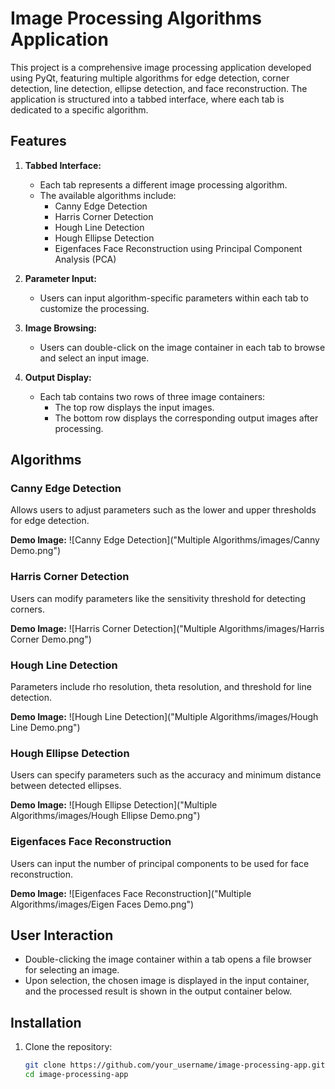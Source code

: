 # Image Processing Algorithms Application

This project is a comprehensive image processing application developed using PyQt, featuring multiple algorithms for edge detection, corner detection, line detection, ellipse detection, and face reconstruction. The application is structured into a tabbed interface, where each tab is dedicated to a specific algorithm.

## Features

1. **Tabbed Interface:**
   - Each tab represents a different image processing algorithm.
   - The available algorithms include:
     - Canny Edge Detection
     - Harris Corner Detection
     - Hough Line Detection
     - Hough Ellipse Detection
     - Eigenfaces Face Reconstruction using Principal Component Analysis (PCA)

2. **Parameter Input:**
   - Users can input algorithm-specific parameters within each tab to customize the processing.

3. **Image Browsing:**
   - Users can double-click on the image container in each tab to browse and select an input image.

4. **Output Display:**
   - Each tab contains two rows of three image containers:
     - The top row displays the input images.
     - The bottom row displays the corresponding output images after processing.

## Algorithms

### Canny Edge Detection
Allows users to adjust parameters such as the lower and upper thresholds for edge detection.

**Demo Image:**
![Canny Edge Detection]("Multiple Algorithms/images/Canny Demo.png")

### Harris Corner Detection
Users can modify parameters like the sensitivity threshold for detecting corners.

**Demo Image:**
![Harris Corner Detection]("Multiple Algorithms/images/Harris Corner Demo.png")

### Hough Line Detection
Parameters include rho resolution, theta resolution, and threshold for line detection.

**Demo Image:**
![Hough Line Detection]("Multiple Algorithms/images/Hough Line Demo.png")

### Hough Ellipse Detection
Users can specify parameters such as the accuracy and minimum distance between detected ellipses.

**Demo Image:**
![Hough Ellipse Detection]("Multiple Algorithms/images/Hough Ellipse Demo.png")

### Eigenfaces Face Reconstruction
Users can input the number of principal components to be used for face reconstruction.

**Demo Image:**
![Eigenfaces Face Reconstruction]("Multiple Algorithms/images/Eigen Faces Demo.png")

## User Interaction

- Double-clicking the image container within a tab opens a file browser for selecting an image.
- Upon selection, the chosen image is displayed in the input container, and the processed result is shown in the output container below.

## Installation

1. Clone the repository:
   ```bash
   git clone https://github.com/your_username/image-processing-app.git
   cd image-processing-app
